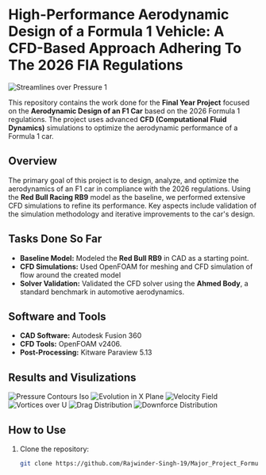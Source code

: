 # High-Performance Aerodynamic Design of a Formula 1 Vehicle: A CFD-Based Approach Adhering To The 2026 FIA Regulations
![Streamlines over Pressure 1](https://github.com/user-attachments/assets/c47a8cdd-3003-4411-9ca2-6b7f634a20ad)

This repository contains the work done for the **Final Year Project** focused on the **Aerodynamic Design of an F1 Car** based on the 2026 Formula 1 regulations. The project uses advanced **CFD (Computational Fluid Dynamics)** simulations to optimize the aerodynamic performance of a Formula 1 car.

## Overview  

The primary goal of this project is to design, analyze, and optimize the aerodynamics of an F1 car in compliance with the 2026 regulations. Using the **Red Bull Racing RB9** model as the baseline, we performed extensive CFD simulations to refine its performance. Key aspects include validation of the simulation methodology and iterative improvements to the car's design.  

## Tasks Done So Far  

- **Baseline Model:** Modeled the **Red Bull RB9** in CAD as a starting point.  
- **CFD Simulations:** Used OpenFOAM for meshing and CFD simulation of flow around the created model  
- **Solver Validation:** Validated the CFD solver using the **Ahmed Body**, a standard benchmark in automotive aerodynamics. 

## Software and Tools  

- **CAD Software:** Autodesk Fusion 360  
- **CFD Tools:** OpenFOAM v2406.  
- **Post-Processing:** Kitware Paraview 5.13

## Results and Visulizations
![Pressure Contours Iso](https://github.com/user-attachments/assets/4453661a-3595-451d-82c3-3442003376d7)
![Evolution in X Plane](https://github.com/user-attachments/assets/2b26a115-239d-4f33-b0b4-28a034808eab)
![Velocity Field](https://github.com/user-attachments/assets/7f3dc432-cde3-4f13-9514-5333e085dc00)
![Vortices over U](https://github.com/user-attachments/assets/8727bd1f-0646-4fe5-b7da-0cb5a694073f)
![Drag Distribution](https://github.com/user-attachments/assets/b6b512ff-8a7d-4d22-82b6-4fa0a24d15df)
![Downforce Distribution](https://github.com/user-attachments/assets/ce56513f-f1cc-468e-8395-e3e70d2e4be3)


## How to Use  

1. Clone the repository:  
   ```bash  
   git clone https://github.com/Rajwinder-Singh-19/Major_Project_Formula1_Aerodynamics.git 
